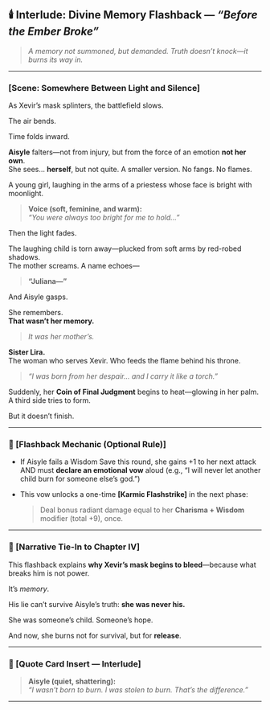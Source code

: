 ## 🕯️ Interlude: Divine Memory Flashback — *“Before the Ember Broke”*

> *A memory not summoned, but demanded. Truth doesn’t knock—it burns its way in.*

---

### [Scene: Somewhere Between Light and Silence]

As Xevir’s mask splinters, the battlefield slows.

The air bends.

Time folds inward.

**Aisyle** falters—not from injury, but from the force of an emotion **not her own**.  
She sees… **herself**, but not quite. A smaller version. No fangs. No flames.

A young girl, laughing in the arms of a priestess whose face is bright with moonlight.

> **Voice (soft, feminine, and warm):**  
> *“You were always too bright for me to hold…”*

Then the light fades.

The laughing child is torn away—plucked from soft arms by red-robed shadows.  
The mother screams. A name echoes—

> **“Juliana—”**

And Aisyle gasps.

She remembers.  
**That wasn’t her memory.**

> *It was her mother’s.*

**Sister Lira.**  
The woman who serves Xevir. Who feeds the flame behind his throne.

> *“I was born from her despair... and I carry it like a torch.”*

Suddenly, her **Coin of Final Judgment** begins to heat—glowing in her palm.  
A third side tries to form.

But it doesn’t finish.

---

### 📜 [Flashback Mechanic (Optional Rule)]

- If Aisyle fails a Wisdom Save this round, she gains +1 to her next attack AND must **declare an emotional vow** aloud (e.g., “I will never let another child burn for someone else’s god.”)

- This vow unlocks a one-time **[Karmic Flashstrike]** in the next phase:
  > Deal bonus radiant damage equal to her **Charisma + Wisdom** modifier (total +9), once.

---

### 🔗 [Narrative Tie-In to Chapter IV]

This flashback explains **why Xevir’s mask begins to bleed**—because what breaks him is not power.

It’s *memory*.

His lie can’t survive Aisyle’s truth: **she was never his.**

She was someone’s child. Someone’s hope.

And now, she burns not for survival, but for **release**.

---

### 📛 [Quote Card Insert — Interlude]

> **Aisyle (quiet, shattering):**  
> *“I wasn’t born to burn. I was stolen to burn. That’s the difference.”*

---

